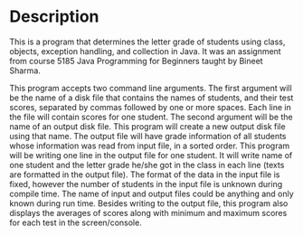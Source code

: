 # Description
This is a program that determines the letter grade of students using class, objects, exception handling, and collection in Java. It was an assignment from course 5185 Java Programming for Beginners taught by Bineet Sharma.

This program accepts two command line arguments. The first argument will be the name of a disk file that contains the names of students, and their test scores, separated by commas followed by one or more spaces. Each line in the file will contain scores for one student. The second argument will be the name of an output disk file. This program will create a new output disk file using that name. The output file will have grade information of all students whose information was read from input file, in a sorted order. This program will be writing one line in the output file for one student. It will write name of one student and the letter grade he/she got in the class in each line (texts are formatted in the output file). The format of the data in the input file is fixed, however the number of students in the input file is unknown during compile time. The name of input and output files could be anything and only known during run time. Besides writing to the output file, this program also displays the averages of scores along with minimum and maximum scores for each test in the screen/console.
